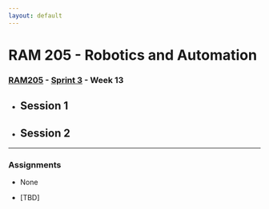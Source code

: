 ```yaml
---
layout: default
---
```


# RAM 205 - Robotics and Automation

### [RAM205](../../) - [Sprint 3](../) - Week 13

- Session 1
    -
- Session 2
    -
    
---

### Assignments

- None

- [TBD]
